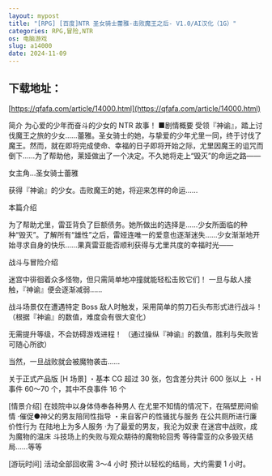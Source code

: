 ```yaml
---
layout: mypost
title: "[RPG] [百度]NTR 圣女骑士蕾雅-击败魔王之后- V1.0/AI汉化（1G）"
categories: RPG,冒险,NTR
os: 电脑游戏
slug: a14000
date: 2024-11-09
---
```


## 下载地址：

[https://qfafa.com/article/14000.html](https://qfafa.com/article/14000.html)

简介
为心爱的少年而奋斗的少女的 NTR 故事！
■剧情概要
受领『神谕』，踏上讨伐魔王之旅的少女……蕾雅。圣女骑士的她，与挚爱的少年尤里一同，终于讨伐了魔王。然而，就在即将完成使命、幸福的日子即将开始之际，尤里因魔王的诅咒而倒下……为了帮助他，莱娅做出了一个决定。不久她将走上“毁灭”的命运之路——

女主角…圣女骑士蕾雅

获得『神谕』的少女。击败魔王的她，将迎来怎样的命运……

本篇介绍

为了帮助尤里，雷亚背负了巨额债务。她所做出的选择是……少女所面临的种种“毁灭”。了解所有“雄性”之后，雷娅连唯一的爱意也逐渐迷失……少女渐渐地开始寻求自身的快乐……果真雷亚能否顺利获得与尤里共度的幸福时光——

战斗与冒险介绍

迷宫中徘徊着众多怪物，但只需简单地冲撞就能轻松击败它们！
一旦与敌人接触，『神谕』便会逐渐减弱……

战斗场景仅在遭遇特定 Boss 敌人时触发，采用简单的剪刀石头布形式进行战斗！
（根据『神谕』的数值，难度会有很大变化）

无需提升等级，不会妨碍游戏进程！
（通过操纵『神谕』的数值，胜利与失败皆可随心所欲）

当然，一旦战败就会被魔物袭击……

关于正式产品版
\[H 场景\]
・基本 CG 超过 30 张，包含差分共计 600 张以上
・H 事件 60～70 个，其中不良事件 16 个

\[情景介绍\]
在妓院中以身体侍奉各种男人
在尤里不知情的情况下，在隔壁房间偷情
·催促●神父的男友陪同性指导
・来自客户的性骚扰与服务
在公共厕所进行廉价性行为
在陆地上为多人服务
·为了最爱的男友，我沦为奴隶
在迷宫中战败，成为魔物的温床
斗技场上的失败与观众期待的魔物轮回秀
等待雷亚的众多毁灭结局……等等

\[游玩时间\]
活动全部回收需 3～4 小时
预计以轻松的结局，大约需要 1 小时。